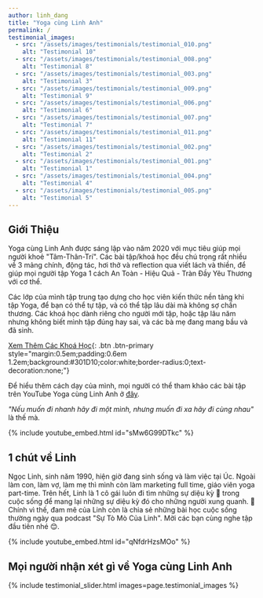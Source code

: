 ```yaml
---
author: linh_dang
title: "Yoga cùng Linh Anh"
permalink: /
testimonial_images:
  - src: "/assets/images/testimonials/testimonial_010.png"
    alt: "Testimonial 10"
  - src: "/assets/images/testimonials/testimonial_008.png"
    alt: "Testimonial 8"
  - src: "/assets/images/testimonials/testimonial_003.png"
    alt: "Testimonial 3"
  - src: "/assets/images/testimonials/testimonial_009.png"
    alt: "Testimonial 9"
  - src: "/assets/images/testimonials/testimonial_006.png"
    alt: "Testimonial 6"
  - src: "/assets/images/testimonials/testimonial_007.png"
    alt: "Testimonial 7"
  - src: "/assets/images/testimonials/testimonial_011.png"
    alt: "Testimonial 11"
  - src: "/assets/images/testimonials/testimonial_002.png"
    alt: "Testimonial 2"
  - src: "/assets/images/testimonials/testimonial_001.png"
    alt: "Testimonial 1"
  - src: "/assets/images/testimonials/testimonial_004.png"
    alt: "Testimonial 4"
  - src: "/assets/images/testimonials/testimonial_005.png"
    alt: "Testimonial 5"
---
```


<!-- markdownlint-disable MD033 -->

## Giới Thiệu

Yoga cùng Linh Anh được sáng lập vào năm 2020 với mục tiêu giúp mọi người khoẻ "Tâm-Thân-Trí". ​Các bài tập/khoá học đều chú trọng rất nhiều về 3 mảng chính, động tác, hơi thở và reflection qua viết lách và thiền, để giúp mọi người tập Yoga 1 cách An Toàn - Hiệu Quả - Tràn Đầy Yêu Thương với cơ thể.

Các lớp của mình tập trung tạo dựng cho học viên kiến thức nền tảng khi tập Yoga, để bạn có thể tự tập, và có thể tập lâu dài mà không sợ chấn thương. Các khoá học dành riêng cho người mới tập, hoặc tập lâu năm nhưng không biết mình tập đúng hay sai, và các bà mẹ đang mang bầu và đã sinh.

[Xem Thêm Các Khoá Học](/khoa-hoc/){: .btn .btn-primary style="margin:0.5em;padding:0.6em 1.2em;background:#301D10;color:white;border-radius:0;text-decoration:none;"}

Để hiểu thêm cách dạy của mình, mọi người có thể tham khảo các bài tập trên YouTube Yoga cùng Linh Anh ở [đây](https://www.youtube.com/@yogacunglinhanh-noibanketn8829).

_"Nếu muốn đi nhanh hãy đi một mình, nhưng muốn đi xa hãy đi cùng nhau"_ là thế mà.

{% include youtube_embed.html id="sMw6G99DTkc" %}

## 1 chút về Linh

Ngọc Linh, sinh năm 1990, hiện giờ đang sinh sống và làm việc tại Úc. Ngoài làm con, làm vợ, làm mẹ thì mình còn làm marketing full time, giáo viên yoga part-time. Trên hết, Linh là 1 cô gái luôn đi tìm những sự diệu kỳ 🌟 trong cuộc sống để mang lại những sự diệu kỳ đó cho những người xung quanh. 🌾 Chính vì thế, đam mê của Linh còn là chia sẻ những bài học cuộc sống thường ngày qua podcast "Sự Tò Mò Của Linh". Mời các bạn cùng nghe tập đầu tiên nhé 😊.

{% include youtube_embed.html id="qNfdrHzsMOo" %}

## Mọi người nhận xét gì về Yoga cùng Linh Anh

{% include testimonial_slider.html images=page.testimonial_images %}
